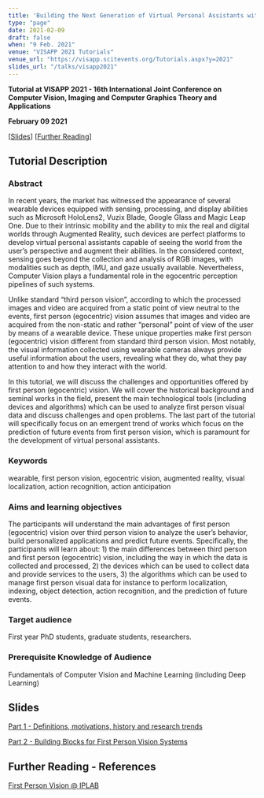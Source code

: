 ```yaml
---
title: 'Building the Next Generation of Virtual Personal Assistants with First Person (Egocentric) Vision: From Visual Intelligence to AI and Future Predictions'
type: "page"
date: 2021-02-09
draft: false
when: "9 Feb. 2021"
venue: "VISAPP 2021 Tutorials"
venue_url: "https://visapp.scitevents.org/Tutorials.aspx?y=2021"
slides_url: "/talks/visapp2021"
---
```


<style>
    
    table {
        width: 100%;
    }
    td {
    	
        padding-right:5px;
        padding-left:5px;
    }
    tr:nth-child(even) {background: #EEE}
</style>

**Tutorial at VISAPP 2021 - 16th International Joint Conference on Computer Vision, Imaging and Computer Graphics Theory and Applications**

**February 09 2021**

[[Slides](#slides)] [[Further Reading](#reading)]

## Tutorial Description
### Abstract
In recent years, the market has witnessed the appearance of several wearable devices equipped with sensing, processing, and display abilities such as Microsoft HoloLens2, Vuzix Blade, Google Glass and Magic Leap One. Due to their intrinsic mobility and the ability to mix the real and digital worlds through Augmented Reality, such devices are perfect platforms to develop virtual personal assistants capable of seeing the world from the user’s perspective and augment their abilities. In the considered context, sensing goes beyond the collection and analysis of RGB images, with modalities such as depth, IMU, and gaze usually available. Nevertheless, Computer Vision plays a fundamental role in the egocentric perception pipelines of such systems. 

Unlike standard “third person vision”, according to which the processed images and video are acquired from a static point of view neutral to the events, first person (egocentric) vision assumes that images and video are acquired from the non-static and rather “personal” point of view of the user by means of a wearable device. These unique properties make first person (egocentric) vision different from standard third person vision. Most notably, the visual information collected using wearable cameras always provide useful information about the users, revealing what they do, what they pay attention to and how they interact with the world. 

In this tutorial, we will discuss the challenges and opportunities offered by first person (egocentric) vision. We will cover the historical background and seminal works in the field, present the main technological tools (including devices and algorithms) which can be used to analyze first person visual data and discuss challenges and open problems. The last part of the tutorial will specifically focus on an emergent trend of works which focus on the prediction of future events from first person vision, which is paramount for the development of virtual personal assistants.

### Keywords
wearable, first person vision, egocentric vision, augmented reality, visual localization, action recognition, action anticipation

### Aims and learning objectives
The participants will understand the main advantages of first person (egocentric) vision over third person vision to analyze the user’s behavior, build personalized applications and predict future events. Specifically, the participants will learn about: 1) the main differences between third person and first person (egocentric) vision, including the way in which the data is collected and processed, 2) the devices which can be used to collect data and provide services to the users, 3) the algorithms which can be used to manage first person visual data for instance to perform localization, indexing, object detection, action recognition, and the prediction of future events.

### Target audience
First year PhD students, graduate students, researchers.

### Prerequisite Knowledge of Audience
Fundamentals of Computer Vision and Machine Learning (including Deep Learning)

<div id="slides"></div>

## Slides
[Part 1 - Definitions, motivations, history and research trends](http://antoninofurnari.it/downloads/talks/furnari_visapp2021_tutorial_part1.pdf)

[Part 2 - Building Blocks for First Person Vision Systems](http://antoninofurnari.it/downloads/talks/furnari_visapp2021_tutorial_part2.pdf)

<div id="reading"></div>

## Further Reading - References
[First Person Vision @ IPLAB](http://iplab.dmi.unict.it/fpv/)